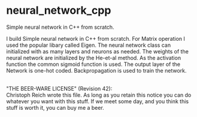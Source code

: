 # neural_network_cpp
Simple neural network in C++ from scratch.

I build Simple neural network in C++ from scratch. For Matrix operation I used the popular libary called Eigen.
The neural network class can initialized with as many layers and neurons as needed.
The weights of the neural network are initialized by the He-et-al method.
As the activation function the common sigmoid function is used.
The output layer of the Network is one-hot coded.
Backpropagation is used to train the network.<br /><br />

"THE BEER-WARE LICENSE" (Revision 42):<br />
Christoph Reich wrote this file. As long as you retain this notice you
can do whatever you want with this stuff. If we meet some day, and you think
this stuff is worth it, you can buy me a beer.

